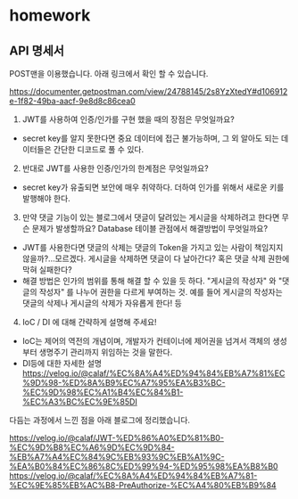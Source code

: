 # homework

## API 명세서

POST맨을 이용했습니다. 아래 링크에서 확인 할 수 있습니다.

https://documenter.getpostman.com/view/24788145/2s8YzXtedY#d106912e-1f82-49ba-aacf-9e8d8c86cea0

1. JWT를 사용하여 인증/인가를 구현 했을 때의 장점은 무엇일까요?
- secret key를 알지 못한다면 중요 데이터에 접근 불가능하며, 그 외 알아도 되는 데이터들은 간단한 디코드로 풀 수 있다.
2. 반대로 JWT를 사용한 인증/인가의 한계점은 무엇일까요?
- secret key가 유출되면 보안에 매우 취약하다. 더하여 인가를 위해서 새로운 키를 발행해야 한다.
3. 만약 댓글 기능이 있는 블로그에서 댓글이 달려있는 게시글을 삭제하려고 한다면 무슨 문제가 발생할까요? Database 테이블 관점에서 해결방법이 무엇일까요?
- JWT를 사용한다면 댓글의 삭제는 댓글의 Token을 가지고 있는 사람이 책임지지 않을까?...모르겠다. 게시글을 삭제하면 댓글이 다 날아간다? 혹은 댓글 삭제 권한에 막혀 실패한다?
- 해결 방법은 인가의 범위를 통해 해결 할 수 있을 듯 하다. "게시글의 작성자" 와 "댓글의 작성자" 를 나누어 권한을 다르게 부여하는 것. 예를 들어 게시글의 작성자는 댓글의 삭제나 게시글의 삭제가 자유롭게 한다! 등
4. IoC / DI 에 대해 간략하게 설명해 주세요!
- IoC는 제어의 역전의 개념이며, 개발자가 컨테이너에 제어권을 넘겨서 객체의 생성부터 생명주기 관리까지 위임하는 것을 말한다.
- DI등에 대한 자세한 설명 https://velog.io/@calaf/%EC%8A%A4%ED%94%84%EB%A7%81%EC%9D%98-%ED%8A%B9%EC%A7%95%EA%B3%BC-%EC%9D%98%EC%A1%B4%EC%84%B1-%EC%A3%BC%EC%9E%85DI

다듬는 과정에서 느낀 점을 아래 블로그에 정리했습니다.

https://velog.io/@calaf/JWT-%ED%86%A0%ED%81%B0-%EC%9D%B8%EC%A6%9D%EC%9D%84-%EB%A7%A4%EC%84%9C%EB%93%9C%EB%A1%9C-%EA%B0%84%EC%86%8C%ED%99%94-%ED%95%98%EA%B8%B0
https://velog.io/@calaf/%EC%8A%A4%ED%94%84%EB%A7%81-%EC%9E%85%EB%AC%B8-PreAuthorize-%EC%A4%80%EB%B9%84
